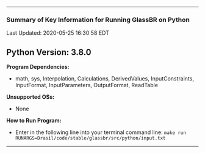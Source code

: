 ------------------------------------------------------------
### Summary of Key Information for Running GlassBR on Python
Last Updated: 2020-05-25 16:30:58 EDT

Python Version: 3.8.0
------------------------------------------------------------

**Program Dependencies:**
 - math, sys, Interpolation, Calculations, DerivedValues, InputConstraints, InputFormat, InputParameters, OutputFormat, ReadTable

**Unsupported OSs:**
 - None

**How to Run Program:**
 - Enter in the following line into your terminal command line: 
 `make run RUNARGS=Drasil/code/stable/glassbr/src/python/input.txt`
------------------------------------------------------------
